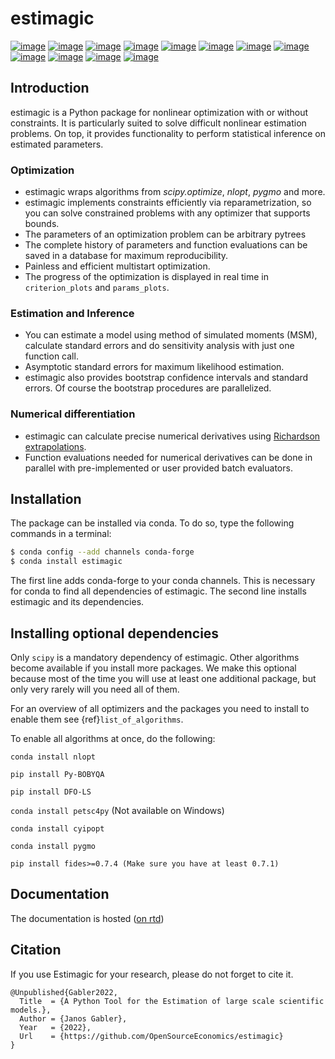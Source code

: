 # estimagic

[![image](https://img.shields.io/pypi/v/estimagic?color=blue)](https://pypi.org/project/estimagic)
[![image](https://img.shields.io/pypi/pyversions/estimagic)](https://pypi.org/project/estimagic)
[![image](https://img.shields.io/conda/vn/conda-forge/estimagic.svg)](https://anaconda.org/conda-forge/estimagic)
[![image](https://img.shields.io/conda/pn/conda-forge/estimagic.svg)](https://anaconda.org/conda-forge/estimagic)
[![image](https://img.shields.io/pypi/l/estimagic)](https://pypi.org/project/estimagic)
[![image](https://readthedocs.org/projects/estimagic/badge/?version=latest)](https://estimagic.readthedocs.io/en/latest)
[![image](https://img.shields.io/github/actions/workflow/status/OpenSourceEconomics/estimagic/main.yml?branch=main)](https://github.com/OpenSourceEconomics/estimagic/actions?query=branch%3Amain)
[![image](https://codecov.io/gh/OpenSourceEconomics/estimagic/branch/main/graph/badge.svg)](https://codecov.io/gh/OpenSourceEconomics/estimagic)
[![image](https://results.pre-commit.ci/badge/github/OpenSourceEconomics/estimagic/main.svg)](https://github.com/OpenSourceEconomics/estimagic/actions?query=branch%3Amain)
[![image](https://img.shields.io/badge/code%20style-black-000000.svg)](https://github.com/psf/black)
[![image](https://img.shields.io/badge/Contributor%20Covenant-2.1-4baaaa.svg)](CODE_OF_CONDUCT.md)
[![image](https://pepy.tech/badge/estimagic/month)](https://pepy.tech/project/estimagic)

## Introduction

estimagic is a Python package for nonlinear optimization with or without constraints. It
is particularly suited to solve difficult nonlinear estimation problems. On top, it
provides functionality to perform statistical inference on estimated parameters.

### Optimization

- estimagic wraps algorithms from *scipy.optimize*, *nlopt*, *pygmo* and more.
- estimagic implements constraints efficiently via reparametrization, so you can solve
  constrained problems with any optimizer that supports bounds.
- The parameters of an optimization problem can be arbitrary pytrees
- The complete history of parameters and function evaluations can be saved in a database
  for maximum reproducibility.
- Painless and efficient multistart optimization.
- The progress of the optimization is displayed in real time in `criterion_plots` and
  `params_plots`.

### Estimation and Inference

- You can estimate a model using method of simulated moments (MSM), calculate standard
  errors and do sensitivity analysis with just one function call.
- Asymptotic standard errors for maximum likelihood estimation.
- estimagic also provides bootstrap confidence intervals and standard errors. Of course
  the bootstrap procedures are parallelized.

### Numerical differentiation

- estimagic can calculate precise numerical derivatives using
  [Richardson extrapolations](https://en.wikipedia.org/wiki/Richardson_extrapolation).
- Function evaluations needed for numerical derivatives can be done in parallel with
  pre-implemented or user provided batch evaluators.

## Installation

The package can be installed via conda. To do so, type the following commands in a
terminal:

```bash
$ conda config --add channels conda-forge
$ conda install estimagic
```

The first line adds conda-forge to your conda channels. This is necessary for conda to
find all dependencies of estimagic. The second line installs estimagic and its
dependencies.

## Installing optional dependencies

Only `scipy` is a mandatory dependency of estimagic. Other algorithms become available
if you install more packages. We make this optional because most of the time you will
use at least one additional package, but only very rarely will you need all of them.

For an overview of all optimizers and the packages you need to install to enable them
see {ref}`list_of_algorithms`.

To enable all algorithms at once, do the following:

`conda install nlopt`

`pip install Py-BOBYQA`

`pip install DFO-LS`

`conda install petsc4py` (Not available on Windows)

`conda install cyipopt`

`conda install pygmo`

`pip install fides>=0.7.4 (Make sure you have at least 0.7.1)`

## Documentation

The documentation is hosted ([on rtd](https://estimagic.readthedocs.io/en/latest/#))

## Citation

If you use Estimagic for your research, please do not forget to cite it.

```
@Unpublished{Gabler2022,
  Title  = {A Python Tool for the Estimation of large scale scientific models.},
  Author = {Janos Gabler},
  Year   = {2022},
  Url    = {https://github.com/OpenSourceEconomics/estimagic}
}
```
